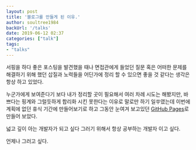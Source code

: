 ```yaml
---
layout: post
title: '블로그를 만들게 된 이유.'
author: soultree1984
backUrl: '/talks'
date: 2019-06-12 02:37
categories: ["talk"]
tags: 
- "talks"
---
```


서핑을 하다 좋은 포스팅을 발견했을 때나 면접관에게 들었던 질문 혹은 어떠한 문제를 해결하기 위해
했던 삽질과 노력들을 어딘가에 정리 할 수 있으면 좋을 것 같다는 생각은 항상 하고 있었다.

누군가에게 보여준다기 보다 내가 정리할 곳이 필요해서 여러 차례 시도는 해봤지만, 
바쁘다는 핑계와 그럴듯하게 합리화 시킨 못한다는 이유로 말로만 하기 일쑤였는데 
이번에 계획에 없던 휴식 기간에 만들어보기로 하고 그동안 눈여겨 보고있던 [GitHub Pages][pages]로 만들어 보았다. 

넓고 깊이 아는 개발자가 되고 싶다 그러기 위해서 항상 공부하는 개발자 이고 싶다.  

언제나 그러고 싶다.

[pages]:https://pages.github.com